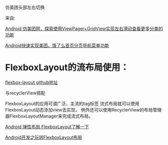 
仿美团头部左右切换


来自:

[Android 仿美团网，探索使用ViewPager+GridView实现左右滑动查看更多分类的功能](https://blog.csdn.net/qq_20785431/article/details/52528404)


[Android快速实现美团、饿了么首页分页导航菜单功能](https://www.jianshu.com/p/67c0d44da643)



FlexboxLayout的流布局使用：
====

[flexbox-layout github地址](https://github.com/google/flexbox-layout)

与recyclerView搭配

FlexboxLayout的应用可谓广泛，主流的tag标签 流式布局就可以使用FlexboxLayout动态添加view去实现，
例外还可以使用RecyclerView的布局管理器FlexboxLayoutManager来完成流式布局。

[Android 弹性布局 FlexboxLayout了解一下](https://blog.csdn.net/tx467220125/article/details/80643126)

[Android开发之玩转FlexboxLayout布局](https://blog.csdn.net/u012702547/article/details/52293593)
























